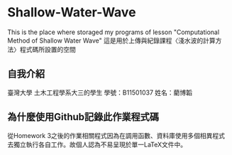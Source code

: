 # Shallow-Water-Wave
This is the place where storaged my programs of lesson "Computational Method of Shallow Water Wave"
這是用於上傳與紀錄課程〈淺水波的計算方法〉程式碼所設置的空間 <br/>

## 自我介紹
臺灣大學 土木工程學系大三的學生 學號：B11501037 姓名：藺博韜

## 為什麼使用Github記錄此作業程式碼
  從Homework 3之後的作業相關程式因為在調用函數、資料庫使用多個相異程式去獨立執行各自工作。故個人認為不易呈現於單一LaTeX文件中。
